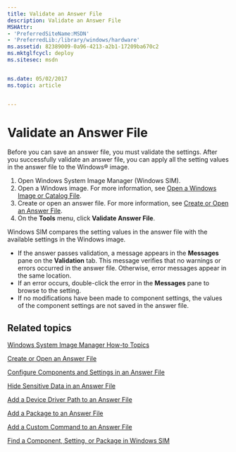 ```yaml
---
title: Validate an Answer File
description: Validate an Answer File
MSHAttr:
- 'PreferredSiteName:MSDN'
- 'PreferredLib:/library/windows/hardware'
ms.assetid: 82389009-0a96-4213-a2b1-17209ba670c2
ms.mktglfcycl: deploy
ms.sitesec: msdn


ms.date: 05/02/2017
ms.topic: article


---
```

# Validate an Answer File

Before you can save an answer file, you must validate the settings. After you successfully validate an answer file, you can apply all the setting values in the answer file to the Windows® image.

1. Open Windows System Image Manager (Windows SIM).
1. Open a Windows image. For more information, see [Open a Windows Image or Catalog File](open-a-windows-image-or-catalog-file.md).
1. Create or open an answer file. For more information, see [Create or Open an Answer File](create-or-open-an-answer-file.md).
1. On the **Tools** menu, click **Validate Answer File**.

Windows SIM compares the setting values in the answer file with the available settings in the Windows image.

* If the answer passes validation, a message appears in the **Messages** pane on the **Validation** tab. This message verifies that no warnings or errors occurred in the answer file. Otherwise, error messages appear in the same location.
* If an error occurs, double-click the error in the **Messages** pane to browse to the setting.
* If no modifications have been made to component settings, the values of the component settings are not saved in the answer file.

## Related topics

[Windows System Image Manager How-to Topics](windows-system-image-manager-how-to-topics.md)

[Create or Open an Answer File](create-or-open-an-answer-file.md)

[Configure Components and Settings in an Answer File](configure-components-and-settings-in-an-answer-file.md)

[Hide Sensitive Data in an Answer File](hide-sensitive-data-in-an-answer-file.md)

[Add a Device Driver Path to an Answer File](add-a-device-driver-path-to-an-answer-file.md)

[Add a Package to an Answer File](add-a-package-to-an-answer-file.md)

[Add a Custom Command to an Answer File](add-a-custom-command-to-an-answer-file.md)

[Find a Component, Setting, or Package in Windows SIM](find-a-component-setting-or-package-in-windows-sim.md)
